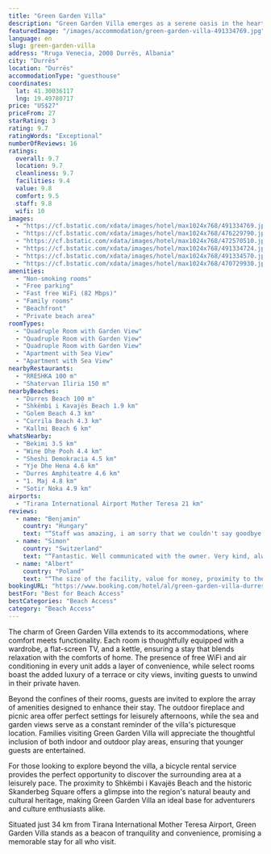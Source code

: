 ```yaml
---
title: "Green Garden Villa"
description: "Green Garden Villa emerges as a serene oasis in the heart of Durrës, merely a stone's throw away from the pristine Durres Beach."
featuredImage: "/images/accommodation/green-garden-villa-491334769.jpg"
language: en
slug: green-garden-villa
address: "Rruga Venecia, 2008 Durrës, Albania"
city: "Durrës"
location: "Durrës"
accommodationType: "guesthouse"
coordinates:
  lat: 41.30036117
  lng: 19.49780717
price: "US$27"
priceFrom: 27
starRating: 3
rating: 9.7
ratingWords: "Exceptional"
numberOfReviews: 16
ratings:
  overall: 9.7
  location: 9.7
  cleanliness: 9.7
  facilities: 9.4
  value: 9.8
  comfort: 9.5
  staff: 9.8
  wifi: 10
images:
  - "https://cf.bstatic.com/xdata/images/hotel/max1024x768/491334769.jpg?k=96bf15797ecb201f4d824777a8330212511a4b5830e4d7bdb04888574f1bb1a3&o=&hp=1"
  - "https://cf.bstatic.com/xdata/images/hotel/max1024x768/476229790.jpg?k=a6a182a778d8fc09d7f70735aaf3c83177283faba59b5e8d6f77ec8e1e1f6e85&o=&hp=1"
  - "https://cf.bstatic.com/xdata/images/hotel/max1024x768/472570510.jpg?k=cacb3f1a9d6b02c5a87f8ff3bc5b004d2694b3f1fb87bf959498c9f5917ca0ab&o=&hp=1"
  - "https://cf.bstatic.com/xdata/images/hotel/max1024x768/491334724.jpg?k=05b36f64feba06cba8e527c5eb6fd5f3f9c63803f3883d091644bd2da2ebe514&o=&hp=1"
  - "https://cf.bstatic.com/xdata/images/hotel/max1024x768/491334570.jpg?k=183cec72657a2f3fd97a8d029fabeb934a1dbd340a95cb38fbe87c21106f3c08&o=&hp=1"
  - "https://cf.bstatic.com/xdata/images/hotel/max1024x768/470729930.jpg?k=756ef96eaf70588f11b990ea9b93f311b98414164e16309e7d6f1b8f638c810b&o=&hp=1"
amenities:
  - "Non-smoking rooms"
  - "Free parking"
  - "Fast free WiFi (82 Mbps)"
  - "Family rooms"
  - "Beachfront"
  - "Private beach area"
roomTypes:
  - "Quadruple Room with Garden View"
  - "Quadruple Room with Garden View"
  - "Quadruple Room with Garden View"
  - "Apartment with Sea View"
  - "Apartment with Sea View"
nearbyRestaurants:
  - "RRESHKA 100 m"
  - "Shatervan Iliria 150 m"
nearbyBeaches:
  - "Durres Beach 100 m"
  - "Shkëmbi i Kavajës Beach 1.9 km"
  - "Golem Beach 4.3 km"
  - "Currila Beach 4.3 km"
  - "Kallmi Beach 6 km"
whatsNearby:
  - "Bekimi 3.5 km"
  - "Wine Dhe Pooh 4.4 km"
  - "Sheshi Demokracia 4.5 km"
  - "Yje Dhe Hena 4.6 km"
  - "Durres Amphiteatre 4.6 km"
  - "1. Maj 4.8 km"
  - "Sotir Noka 4.9 km"
airports:
  - "Tirana International Airport Mother Teresa 21 km"
reviews:
  - name: "Benjamin"
    country: "Hungary"
    text: "“Staff was amazing, i am sorry that we couldn't say goodbye because we were in a hurry. Rooms were exactly like in the pictures. If we needed anything we just had to ask for it and the staff helped immediately.”"
  - name: "Simon"
    country: "Switzerland"
    text: "“Fantastic. Well communicated with the owner. Very kind, always answered my questions. Well done and thank you”"
  - name: "Albert"
    country: "Poland"
    text: "“The size of the facility, value for money, proximity to the sea.”"
bookingURL: "https://www.booking.com/hotel/al/green-garden-villa-durres1.en-gb.html?aid=8035640"
bestFor: "Best for Beach Access"
bestCategories: "Beach Access"
category: "Beach Access"
---
```


The charm of Green Garden Villa extends to its accommodations, where comfort meets functionality. Each room is thoughtfully equipped with a wardrobe, a flat-screen TV, and a kettle, ensuring a stay that blends relaxation with the comforts of home. The presence of free WiFi and air conditioning in every unit adds a layer of convenience, while select rooms boast the added luxury of a terrace or city views, inviting guests to unwind in their private haven.

Beyond the confines of their rooms, guests are invited to explore the array of amenities designed to enhance their stay. The outdoor fireplace and picnic area offer perfect settings for leisurely afternoons, while the sea and garden views serve as a constant reminder of the villa's picturesque location. Families visiting Green Garden Villa will appreciate the thoughtful inclusion of both indoor and outdoor play areas, ensuring that younger guests are entertained.

For those looking to explore beyond the villa, a bicycle rental service provides the perfect opportunity to discover the surrounding area at a leisurely pace. The proximity to Shkëmbi i Kavajës Beach and the historic Skanderbeg Square offers a glimpse into the region's natural beauty and cultural heritage, making Green Garden Villa an ideal base for adventurers and culture enthusiasts alike.

Situated just 34 km from Tirana International Mother Teresa Airport, Green Garden Villa stands as a beacon of tranquility and convenience, promising a memorable stay for all who visit.